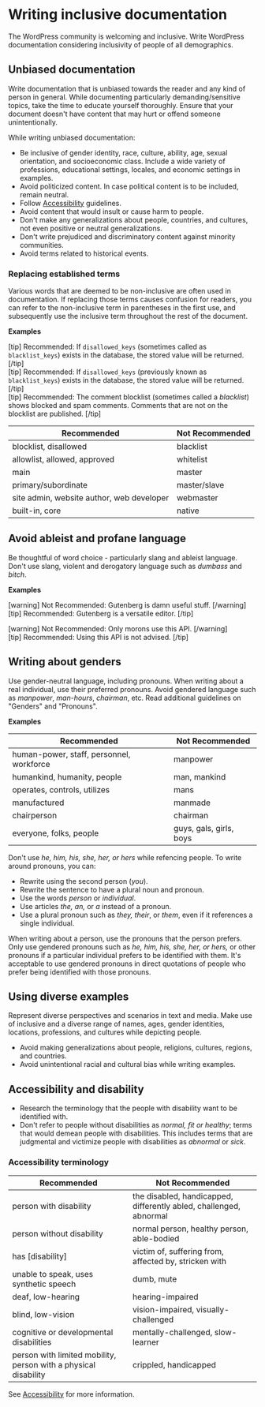 # Writing inclusive documentation

The WordPress community is welcoming and inclusive. Write WordPress documentation considering inclusivity of people of all demographics.

## Unbiased documentation

Write documentation that is unbiased towards the reader and any kind of person in general. While documenting particularly demanding/sensitive topics, take the time to educate yourself thoroughly. Ensure that your document doesn't have content that may hurt or offend someone unintentionally.  

While writing unbiased documentation:
 - Be inclusive of gender identity, race, culture, ability, age, sexual orientation, and socioeconomic class. Include a wide variety of professions, educational settings, locales, and economic settings in examples.
 - Avoid politicized content. In case political content is to be included, remain neutral.
 - Follow [Accessibility](/docs/2-document-guidelines/accessibility.md) guidelines.
 - Avoid content that would insult or cause harm to people.
 - Don't make any generalizations about people, countries, and cultures, not even positive or neutral generalizations.
 - Don't write prejudiced and discriminatory content against minority communities.
 - Avoid terms related to historical events.

### Replacing established terms

Various words that are deemed to be non-inclusive are often used in documentation. If replacing those terms causes confusion for readers, you can refer to the non-inclusive term in parentheses in the first use, and subsequently use the inclusive term throughout the rest of the document.

**Examples**  

[tip] Recommended: If `disallowed_keys` (sometimes called as `blacklist_keys`) exists in the database, the stored value will be returned. [/tip]  
[tip] Recommended: If `disallowed_keys` (previously known as `blacklist_keys`) exists in the database, the stored value will be returned. [/tip]  
[tip] Recommended: The comment blocklist (sometimes called a *blacklist*) shows blocked and spam comments. Comments that are not on the blocklist are published. [/tip]  

| Recommended | Not Recommended |
|-----------|-----------|
| blocklist, disallowed | blacklist |
| allowlist, allowed, approved | whitelist |
| main | master |
| primary/subordinate | master/slave |
| site admin, website author, web developer | webmaster |
| built-in, core | native |

## Avoid ableist and profane language

Be thoughtful of word choice - particularly slang and ableist language. Don't use slang, violent and derogatory language such as *dumbass* and *bitch*.

**Examples**  

[warning] Not Recommended: Gutenberg is damn useful stuff. [/warning]  
[tip] Recommended: Gutenberg is a versatile editor. [/tip]  

[warning] Not Recommended: Only morons use this API. [/warning]  
[tip] Recommended: Using this API is not advised. [/tip]  

## Writing about genders

Use gender-neutral language, including pronouns. When writing about a real individual, use their preferred pronouns. Avoid gendered language such as *manpower*, *man-hours*, *chairman*, etc. Read additional guidelines on "Genders" and "Pronouns".  

**Examples**  

| Recommended          | Not Recommended |
|----------------------|-----------------|
| human-power, staff, personnel, workforce | manpower |
| humankind, humanity, people | man, mankind |
| operates, controls, utilizes | mans |
| manufactured | manmade |
| chairperson | chairman |
| everyone, folks, people | guys, gals, girls, boys |

Don't use *he, him, his, she, her, or hers* while refencing people. To write around pronouns, you can:
- Rewrite using the second person (*you*).
- Rewrite the sentence to have a plural noun and pronoun.
- Use the words *person* or *individual*.
- Use articles *the, an,* or *a* instead of a pronoun.
- Use a plural pronoun such as *they, their*, or *them*, even if it references a single individual.

When writing about a person, use the pronouns that the person prefers. Only use gendered pronouns such as *he, him, his, she, her, or hers,* or other pronouns if a particular individual prefers to be identified with them. It's acceptable to use gendered pronouns in direct quotations of people who prefer being identified with those pronouns.

## Using diverse examples

Represent diverse perspectives and scenarios in text and media. Make use of inclusive and a diverse range of names, ages, gender identities, locations, professions, and cultures while depicting people.
- Avoid making generalizations about people, religions, cultures, regions, and countries.
- Avoid unintentional racial and cultural bias while writing examples.  

## Accessibility and disability

- Research the terminology that the people with disability want to be identified with.
- Don't refer to people without disabilities as *normal, fit or healthy*; terms that would demean people with disabilities. This includes terms that are judgmental and victimize people with disabilities as *abnormal* or *sick*.  

### Accessibility terminology

| Recommended          | Not Recommended |
|----------------------|-----------------|
| person with disability | the disabled, handicapped, differently abled, challenged, abnormal |
| person without disability | normal person, healthy person, able-bodied |
| has [disability] | victim of, suffering from, affected by, stricken with |
| unable to speak, uses synthetic speech | dumb, mute |
| deaf, low-hearing | hearing-impaired |
| blind, low-vision | vision-impaired, visually-challenged |
| cognitive or developmental disabilities | mentally-challenged, slow-learner |
| person with limited mobility, person with a physical disability | crippled, handicapped |

See [Accessibility](/docs/2-document-guidelines/accessibility.md) for more information.

